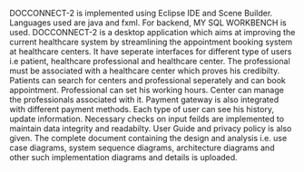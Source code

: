 DOCCONNECT-2 is implemented using Eclipse IDE and Scene Builder. Languages used are java and fxml. For backend, MY SQL WORKBENCH is used. DOCCONNECT-2 is a desktop application which aims at improving the current healthcare system by streamlining the appointment booking system at healthcare centers. It have seperate interfaces for different type of users i.e patient, healthcare professional and healthcare center. The professional must be associated with a healthcare center which proves his credibilty. Patients can search for centers and professional seperately and can book appointment. Professional can set his working hours. Center can manage the professionals associated with it. Payment gateway is also integrated with different payment methods. Each type of user can see his history, update information. Necessary checks on input feilds are implemented to maintain data integrity and readabilty. User Guide and privacy policy is also given. The complete document containing the design and analysis i.e. use case diagrams, system sequence diagrams, architecture diagrams and other such implementation diagrams and details is uploaded.
